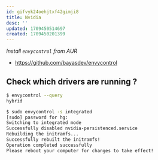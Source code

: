 ```yaml
---
id: gifvyk24oehjtxf42gimji8
title: Nvidia
desc: ''
updated: 1709450514697
created: 1709450201399
---
```


*Install `envycontrol` from AUR*
- https://github.com/bayasdev/envycontrol
## Check which drivers are running ?
```bash
$ envycontrol --query
hybrid
```

```bash
$ sudo envycontrol -s integrated
[sudo] password for hg: 
Switching to integrated mode
Successfully disabled nvidia-persistenced.service
Rebuilding the initramfs...
Successfully rebuilt the initramfs!
Operation completed successfully
Please reboot your computer for changes to take effect!
```
